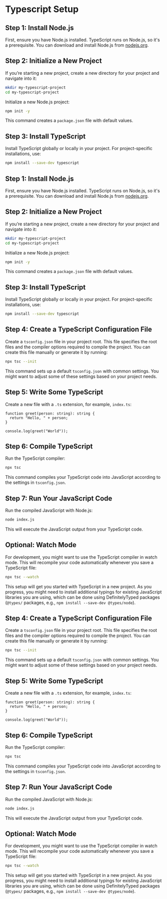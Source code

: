 # Typescript Setup

## Step 1: Install Node.js

First, ensure you have Node.js installed. TypeScript runs on Node.js, so it's a prerequisite. You can download and install Node.js from [nodejs.org](https://nodejs.org/).

## Step 2: Initialize a New Project

If you’re starting a new project, create a new directory for your project and navigate into it:

```bash
mkdir my-typescript-project
cd my-typescript-project
```

Initialize a new Node.js project:

```bash
npm init -y
```

This command creates a `package.json` file with default values.

## Step 3: Install TypeScript

Install TypeScript globally or locally in your project. For project-specific installations, use:

```bash
npm install --save-dev typescript
```

## Step 1: Install Node.js

First, ensure you have Node.js installed. TypeScript runs on Node.js, so it's a prerequisite. You can download and install Node.js from [nodejs.org](https://nodejs.org/).

## Step 2: Initialize a New Project

If you’re starting a new project, create a new directory for your project and navigate into it:

```bash
mkdir my-typescript-project
cd my-typescript-project
```

Initialize a new Node.js project:

```bash
npm init -y
```

This command creates a `package.json` file with default values.

## Step 3: Install TypeScript

Install TypeScript globally or locally in your project. For project-specific installations, use:

```bash
npm install --save-dev typescript
```

## Step 4: Create a TypeScript Configuration File

Create a `tsconfig.json` file in your project root. This file specifies the root files and the compiler options required to compile the project. You can create this file manually or generate it by running:

```bash
npx tsc --init
```

This command sets up a default `tsconfig.json` with common settings. You might want to adjust some of these settings based on your project needs.

## Step 5: Write Some TypeScript

Create a new file with a `.ts` extension, for example, `index.ts`:

```tsx
function greet(person: string): string {
  return "Hello, " + person;
}

console.log(greet("World"));
```

## Step 6: Compile TypeScript

Run the TypeScript compiler:

```bash
npx tsc
```

This command compiles your TypeScript code into JavaScript according to the settings in `tsconfig.json`.

## Step 7: Run Your JavaScript Code

Run the compiled JavaScript with Node.js:

```bash
node index.js
```

This will execute the JavaScript output from your TypeScript code.

## Optional: Watch Mode

For development, you might want to use the TypeScript compiler in watch mode. This will recompile your code automatically whenever you save a TypeScript file:

```bash
npx tsc --watch
```

This setup will get you started with TypeScript in a new project. As you progress, you might need to install additional typings for existing JavaScript libraries you are using, which can be done using DefinitelyTyped packages (`@types/` packages, e.g., `npm install --save-dev @types/node`).

## Step 4: Create a TypeScript Configuration File

Create a `tsconfig.json` file in your project root. This file specifies the root files and the compiler options required to compile the project. You can create this file manually or generate it by running:

```bash
npx tsc --init
```

This command sets up a default `tsconfig.json` with common settings. You might want to adjust some of these settings based on your project needs.

## Step 5: Write Some TypeScript

Create a new file with a `.ts` extension, for example, `index.ts`:

```tsx
function greet(person: string): string {
  return "Hello, " + person;
}

console.log(greet("World"));
```

## Step 6: Compile TypeScript

Run the TypeScript compiler:

```bash
npx tsc
```

This command compiles your TypeScript code into JavaScript according to the settings in `tsconfig.json`.

## Step 7: Run Your JavaScript Code

Run the compiled JavaScript with Node.js:

```bash
node index.js
```

This will execute the JavaScript output from your TypeScript code.

## Optional: Watch Mode

For development, you might want to use the TypeScript compiler in watch mode. This will recompile your code automatically whenever you save a TypeScript file:

```bash
npx tsc --watch
```

This setup will get you started with TypeScript in a new project. As you progress, you might need to install additional typings for existing JavaScript libraries you are using, which can be done using DefinitelyTyped packages (`@types/` packages, e.g., `npm install --save-dev @types/node`).
